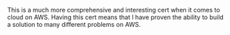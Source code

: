 This is a much more comprehensive and interesting cert when it comes to cloud on
AWS. Having this cert means that I have proven the ability to build a solution
to many different problems on AWS.


